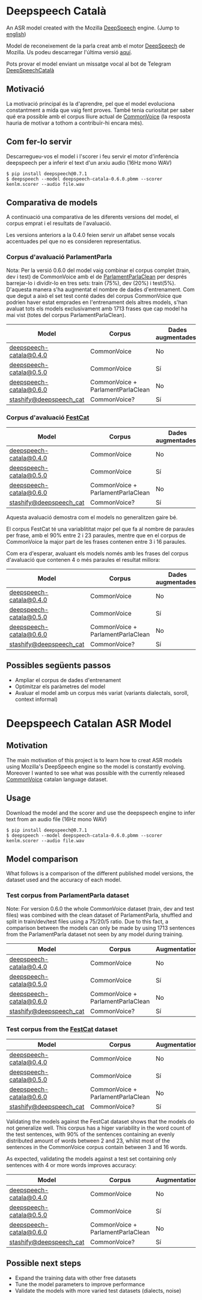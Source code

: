 # Deepspeech Català

An ASR model created with the Mozilla [DeepSpeech](https://github.com/mozilla/DeepSpeech) engine. (Jump to [english](#deepspeech-catalan-asr-model))

Model de reconeixement de la parla creat amb el motor [DeepSpeech](https://github.com/mozilla/DeepSpeech) de Mozilla. Us podeu descarregar l'última versió [aquí](https://github.com/ccoreilly/deepspeech-catala/releases).

Pots provar el model enviant un missatge vocal al bot de Telegram [DeepSpeechCatalà](https://t.me/DeepSpeechCatalaBot)

## Motivació

La motivació principal és la d'aprendre, pel que el model evoluciona constantment a mida que vaig fent proves. També tenia curiositat per saber
qué era possible amb el corpus lliure actual de [CommonVoice](https://voice.mozilla.org/ca/datasets) (la resposta hauria de motivar a tothom a contribuïr-hi encara més).

## Com fer-lo servir

Descarregueu-vos el model i l'scorer i feu servir el motor d'inferència deepspeech per a inferir el text d'un arxiu audio (16Hz mono WAV)

```
$ pip install deepspeech@0.7.1
$ deepspeech --model deepspeech-catala-0.6.0.pbmm --scorer kenlm.scorer --audio file.wav
```

## Comparativa de models

A continuació una comparativa de les diferents versions del model, el corpus emprat i el resultats de l'avaluació.

Les versions anteriors a la 0.4.0 feien servir un alfabet sense vocals accentuades pel que no es consideren representatius.

### Corpus d'avaluació ParlamentParla

Nota: Per la versió 0.6.0 del model vaig combinar el corpus complet (train, dev i test) de CommonVoice amb el de [ParlamentParlaClean](https://collectivat.cat/asr) per després barrejar-lo i dividir-lo en tres sets: train (75%), dev (20%) i test(5%). D'aquesta manera s'ha augmentat el nombre de dades d'entrenament. Com que degut a això el set test conté dades del corpus CommonVoice que podrien haver estat emprades en l'entrenament dels altres models, s'han avaluat tots els models exclusivament amb 1713 frases que cap model ha mai vist (totes del corpus ParlamentParlaClean).

| Model                                                                 | Corpus                            | Dades augmentades? | WER    | CER    | Loss   |
| --------------------------------------------------------------------- | --------------------------------- | ------------------ | ------ | ------ | ------ |
| deepspeech-catala@0.4.0                                               | CommonVoice                       | No                 | 30,16% | 13,79% | 112,96 |
| deepspeech-catala@0.5.0                                               | CommonVoice                       | Sí                 | 29,66% | 13,84% | 108,52 |
| deepspeech-catala@0.6.0                                               | CommonVoice + ParlamentParlaClean | No                 | 13,85% | 5,62%  | 50,49  |
| [stashify@deepspeech_cat](https://github.com/stashify/deepspeech_cat) | CommonVoice?                      | Sí                 | 22,62% | 13,59% | 80,45  |

### Corpus d'avaluació [FestCat](http://festcat.talp.cat/devel.php)

| Model                                                                 | Corpus                            | Dades augmentades? | WER    | CER    | Loss   |
| --------------------------------------------------------------------- | --------------------------------- | ------------------ | ------ | ------ | ------ |
| deepspeech-catala@0.4.0                                               | CommonVoice                       | No                 | 77,60% | 65,62% | 243,25 |
| deepspeech-catala@0.5.0                                               | CommonVoice                       | Sí                 | 78,12% | 65,61% | 235,60 |
| deepspeech-catala@0.6.0                                               | CommonVoice + ParlamentParlaClean | No                 | 76,10% | 65,16% | 240,69 |
| [stashify@deepspeech_cat](https://github.com/stashify/deepspeech_cat) | CommonVoice?                      | Sí                 | 80,58% | 66,82% | 180,81 |

Aquesta avaluació demostra com el models no generalitzen gaire bé.

El corpus FestCat té una variablititat major pel que fa al nombre de paraules per frase, amb el 90% entre 2 i 23 paraules, mentre que en el corpus de CommonVoice la major part de les frases contenen entre 3 i 16 paraules.

Com era d'esperar, avaluant els models només amb les frases del corpus d'avaluació que contenen 4 o més paraules el resultat millora:

| Model                                                                 | Corpus                            | Dades augmentades? | WER    | CER    | Loss   |
| --------------------------------------------------------------------- | --------------------------------- | ------------------ | ------ | ------ | ------ |
| deepspeech-catala@0.4.0                                               | CommonVoice                       | No                 | 58,78% | 46,61% | 193,85 |
| deepspeech-catala@0.5.0                                               | CommonVoice                       | Sí                 | 58,94% | 46,47% | 188,42 |
| deepspeech-catala@0.6.0                                               | CommonVoice + ParlamentParlaClean | No                 | 56,68% | 46,00% | 189,03 |
| [stashify@deepspeech_cat](https://github.com/stashify/deepspeech_cat) | CommonVoice?                      | Sí                 | 61,11% | 48,16% | 144,78 |

## Possibles següents passos

- Ampliar el corpus de dades d'entrenament
- Optimitzar els paràmetres del model
- Avaluar el model amb un corpus més variat (variants dialectals, soroll, context informal)

# Deepspeech Catalan ASR Model

## Motivation

The main motivation of this project is to learn how to creat ASR models using Mozilla's DeepSpeech engine so the model is constantly evolving. Moreover I wanted to see what was possible with the currently released [CommonVoice](https://voice.mozilla.org/ca/datasets) catalan language dataset.

## Usage

Download the model and the scorer and use the deepspeech engine to infer text from an audio file (16Hz mono WAV)

```
$ pip install deepspeech@0.7.1
$ deepspeech --model deepspeech-catala-0.6.0.pbmm --scorer kenlm.scorer --audio file.wav
```

## Model comparison

What follows is a comparison of the different published model versions, the dataset used and the accuracy of each model.

### Test corpus from ParlamentParla dataset

Note: For version 0.6.0 the whole CommonVoice dataset (train, dev and test files) was combined with the clean dataset of ParlamentParla, shuffled and split in train/dev/test files using a 75/20/5 ratio. Due to this fact, a comparison between the models can only be made by using 1713 sentences from the ParlamentParla dataset not seen by any model during training.

| Model                                                                 | Corpus                            | Augmentation | WER    | CER    | Loss   |
| --------------------------------------------------------------------- | --------------------------------- | ------------ | ------ | ------ | ------ |
| deepspeech-catala@0.4.0                                               | CommonVoice                       | No           | 30,16% | 13,79% | 112,96 |
| deepspeech-catala@0.5.0                                               | CommonVoice                       | Sí           | 29,66% | 13,84% | 108,52 |
| deepspeech-catala@0.6.0                                               | CommonVoice + ParlamentParlaClean | No           | 13,85% | 5,62%  | 50,49  |
| [stashify@deepspeech_cat](https://github.com/stashify/deepspeech_cat) | CommonVoice?                      | Sí           | 22,62% | 13,59% | 80,45  |

### Test corpus from the [FestCat](http://festcat.talp.cat/devel.php) dataset

| Model                                                                 | Corpus                            | Augmentation | WER    | CER    | Loss   |
| --------------------------------------------------------------------- | --------------------------------- | ------------ | ------ | ------ | ------ |
| deepspeech-catala@0.4.0                                               | CommonVoice                       | No           | 77,60% | 65,62% | 243,25 |
| deepspeech-catala@0.5.0                                               | CommonVoice                       | Sí           | 78,12% | 65,61% | 235,60 |
| deepspeech-catala@0.6.0                                               | CommonVoice + ParlamentParlaClean | No           | 76,10% | 65,16% | 240,69 |
| [stashify@deepspeech_cat](https://github.com/stashify/deepspeech_cat) | CommonVoice?                      | Sí           | 80,58% | 66,82% | 180,81 |

Validating the models against the FestCat dataset shows that the models do not generalize well. This corpus has a higer variability in the word count of the test sentences, with 90% of the sentences containing an evenly distributed amount of words between 2 and 23, whilst most of the sentences in the CommonVoice corpus contain between 3 and 16 words.

As expected, validating the models against a test set containing only sentences with 4 or more words improves accuracy:

| Model                                                                 | Corpus                            | Augmentation | WER    | CER    | Loss   |
| --------------------------------------------------------------------- | --------------------------------- | ------------ | ------ | ------ | ------ |
| deepspeech-catala@0.4.0                                               | CommonVoice                       | No           | 58,78% | 46,61% | 193,85 |
| deepspeech-catala@0.5.0                                               | CommonVoice                       | Sí           | 58,94% | 46,47% | 188,42 |
| deepspeech-catala@0.6.0                                               | CommonVoice + ParlamentParlaClean | No           | 56,68% | 46,00% | 189,03 |
| [stashify@deepspeech_cat](https://github.com/stashify/deepspeech_cat) | CommonVoice?                      | Sí           | 61,11% | 48,16% | 144,78 |

## Possible next steps

- Expand the training data with other free datasets
- Tune the model parameters to improve performance
- Validate the models with more varied test datasets (dialects, noise)
